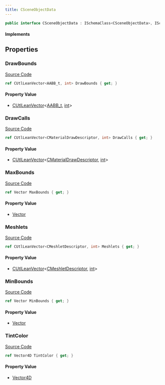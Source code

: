 ```yaml
---
title: CSceneObjectData
---
```


```csharp
public interface CSceneObjectData : ISchemaClass<CSceneObjectData>, ISchemaField, ISchemaClass, INativeHandle
```

#### Implements

## Properties

### DrawBounds

[Source Code](https://github.com/swiftly-solution/swiftlys2/blob/main/managed/src/SwiftlyS2.Generated/Schemas/Interfaces/CSceneObjectData.cs#L23)

```csharp
ref CUtlLeanVector<AABB_t, int> DrawBounds { get; }
```

#### Property Value

- [CUtlLeanVector](/docs/api/shared/natives/cutlleanvector-2)<[AABB_t](/docs/api/shared/schemadefinitions/aabb_t), [int](https://learn.microsoft.com/dotnet/api/system.int32)>

### DrawCalls

[Source Code](https://github.com/swiftly-solution/swiftlys2/blob/main/managed/src/SwiftlyS2.Generated/Schemas/Interfaces/CSceneObjectData.cs#L21)

```csharp
ref CUtlLeanVector<CMaterialDrawDescriptor, int> DrawCalls { get; }
```

#### Property Value

- [CUtlLeanVector](/docs/api/shared/natives/cutlleanvector-2)<[CMaterialDrawDescriptor](/docs/api/shared/schemadefinitions/cmaterialdrawdescriptor), [int](https://learn.microsoft.com/dotnet/api/system.int32)>

### MaxBounds

[Source Code](https://github.com/swiftly-solution/swiftlys2/blob/main/managed/src/SwiftlyS2.Generated/Schemas/Interfaces/CSceneObjectData.cs#L19)

```csharp
ref Vector MaxBounds { get; }
```

#### Property Value

- [Vector](/docs/api/shared/natives/vector)

### Meshlets

[Source Code](https://github.com/swiftly-solution/swiftlys2/blob/main/managed/src/SwiftlyS2.Generated/Schemas/Interfaces/CSceneObjectData.cs#L25)

```csharp
ref CUtlLeanVector<CMeshletDescriptor, int> Meshlets { get; }
```

#### Property Value

- [CUtlLeanVector](/docs/api/shared/natives/cutlleanvector-2)<[CMeshletDescriptor](/docs/api/shared/schemadefinitions/cmeshletdescriptor), [int](https://learn.microsoft.com/dotnet/api/system.int32)>

### MinBounds

[Source Code](https://github.com/swiftly-solution/swiftlys2/blob/main/managed/src/SwiftlyS2.Generated/Schemas/Interfaces/CSceneObjectData.cs#L17)

```csharp
ref Vector MinBounds { get; }
```

#### Property Value

- [Vector](/docs/api/shared/natives/vector)

### TintColor

[Source Code](https://github.com/swiftly-solution/swiftlys2/blob/main/managed/src/SwiftlyS2.Generated/Schemas/Interfaces/CSceneObjectData.cs#L27)

```csharp
ref Vector4D TintColor { get; }
```

#### Property Value

- [Vector4D](/docs/api/shared/natives/vector4d)

